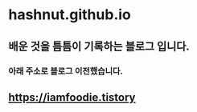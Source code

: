 # hashnut.github.io

## 배운 것을 틈틈이 기록하는 블로그 입니다.

### 아래 주소로 블로그 이전했습니다.

## https://iamfoodie.tistory 
